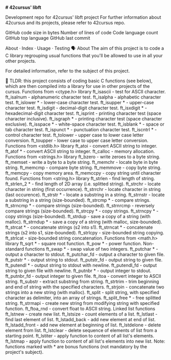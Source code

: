 **# 42cursus' libft**

Development repo for 42cursus' libft project
For further information about 42cursus and its projects, please refer to 42cursus repo.

GitHub code size in bytes Number of lines of code Code language count GitHub top language GitHub last commit

About · Index · Usage · Testing
🗣️ About
The aim of this project is to code a C library regrouping usual functions that you'll be allowed to use in all your other projects.

For detailed information, refer to the subject of this project.

🚀 TLDR: this project consists of coding basic C functions (see below), which are then compiled
into a library for use in other projects of the cursus.
Functions from <ctype.h> library
ft_isascii - test for ASCII character.
ft_isalnum - alphanumeric character test.
ft_isalpha - alphabetic character test.
ft_islower * - lower-case character test.
ft_isupper * - upper-case character test.
ft_isdigit - decimal-digit character test.
ft_isxdigit * - hexadecimal-digit character test.
ft_isprint - printing character test (space character inclusive).
ft_isgraph * - printing character test (space character exclusive).
ft_isspace * - white-space character test.
ft_isblank * - space or tab character test.
ft_ispunct * - punctuation character test.
ft_iscntrl * - control character test.
ft_tolower - upper case to lower case letter conversion.
ft_toupper - lower case to upper case letter conversion.
Functions from <stdlib.h> library
ft_atoi - convert ASCII string to integer.
ft_atof * - convert ASCII string to integer.
ft_calloc - memory allocation.
Functions from <strings.h> library
ft_bzero - write zeroes to a byte string.
ft_memset - write a byte to a byte string.
ft_memchr - locate byte in byte string.
ft_memcmp - compare byte string.
ft_memmove - copy byte string.
ft_memcpy - copy memory area.
ft_memccpy - copy string until character found.
Functions from <string.h> library
ft_strlen - find length of string.
ft_strlen_2 * - find length of 2D array (i.e. splitted string).
ft_strchr - locate character in string (first occurrence).
ft_strrchr - locate character in string (last occurence).
ft_strstr * - locate a substring in a string.
ft_strnstr - locate a substring in a string (size-bounded).
ft_strcmp * - compare strings.
ft_strncmp * - compare strings (size-bounded).
ft_strnrcmp - reversely compare strings (size-bounded).
ft_strcpy * - copy strings.
ft_strncpy * - copy strings (size-bounded).
ft_strdup - save a copy of a string (with malloc).
ft_strndup * - save a copy of a string (with malloc, size-bounded).
ft_strcat * - concatenate strings (s2 into s1).
ft_strncat * - concatenate strings (s2 into s1, size-bounded).
ft_strlcpy - size-bounded string copying.
ft_strlcat - size-bounded string concatenation.
Functions from <math.h> library
ft_sqrt * - square root function.
ft_pow * - power function.
Non-standard functions
ft_swap * - swap value of two integers.
ft_putchar * - output a character to stdout.
ft_putchar_fd - output a character to given file.
ft_putstr * - output string to stdout.
ft_putstr_fd - output string to given file.
ft_putendl * - output string to stdout with newline.
ft_putendl_fd - output string to given file with newline.
ft_putnbr * - output integer to stdout.
ft_putnbr_fd - output integer to given file.
ft_itoa - convert integer to ASCII string.
ft_substr - extract substring from string.
ft_strtrim - trim beginning and end of string with the specified characters.
ft_strjoin - concatenate two strings into a new string (with malloc).
ft_split - split string, with specified character as delimiter, into an array of strings.
ft_split_free * - free splitted string.
ft_strmapi - create new string from modifying string with specified function.
ft_ftoa_rnd - convert float to ASCII string.
Linked list functions
ft_lstnew - create new list.
ft_lstsize - count elements of a list.
ft_lstlast - find last element of list.
ft_lstadd_back - add new element at end of list.
ft_lstadd_front - add new element at beginning of list.
ft_lstdelone - delete element from list.
ft_lstclear - delete sequence of elements of list from a starting point.
ft_lstiter - apply function to content of all list's elements.
ft_lstmap - apply function to content of all list's elements into new list.
Note: functions marked with * are bonus functions (not mandatory by the project's subject).
